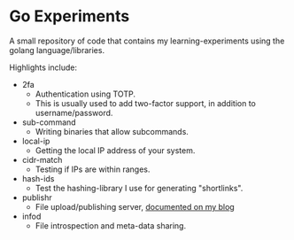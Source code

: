 Go Experiments
==============

A small repository of code that contains my learning-experiments using the golang language/libraries.

Highlights include:

* 2fa
    * Authentication using TOTP.
    * This is usually used to add two-factor support, in addition to username/password.
* sub-command
    * Writing binaries that allow subcommands.
* local-ip
    * Getting the local IP address of your system.
* cidr-match
    * Testing if IPs are within ranges.
* hash-ids
    * Test the hashing-library I use for generating "shortlinks".
* publishr
    * File upload/publishing server, [documented on my blog](http://blog.steve.org.uk/all_about_sharing_files_easily.html)
* infod
    * File introspection and meta-data sharing.
